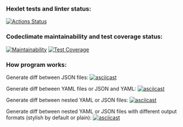 ### Hexlet tests and linter status:
[![Actions Status](https://github.com/nikbyar/python-project-lvl2/workflows/hexlet-check/badge.svg)](https://github.com/nikbyar/python-project-lvl2/actions)

### Codeclimate maintainability and test coverage status:
[![Maintainability](https://api.codeclimate.com/v1/badges/6c1bd682a9d1b6d63dd0/maintainability)](https://codeclimate.com/github/nikbyar/python-project-lvl2/maintainability)
[![Test Coverage](https://api.codeclimate.com/v1/badges/6c1bd682a9d1b6d63dd0/test_coverage)](https://codeclimate.com/github/nikbyar/python-project-lvl2/test_coverage)

### How program works:
Generate diff between JSON files:
[![asciicast](https://asciinema.org/a/578635.svg)](https://asciinema.org/a/578635)

Generate diff between YAML files or JSON and YAML:
[![asciicast](https://asciinema.org/a/QpTFp9sekFgjt9WKfzY3O9oWt.svg)](https://asciinema.org/a/QpTFp9sekFgjt9WKfzY3O9oWt)

Generate diff between nested YAML or JSON files:
[![asciicast](https://asciinema.org/a/623986.svg)](https://asciinema.org/a/623986)

Generate diff between nested YAML or JSON files with different output formats 
(stylish by default or plain):
[![asciicast](https://asciinema.org/a/624702.svg)](https://asciinema.org/a/624702)
